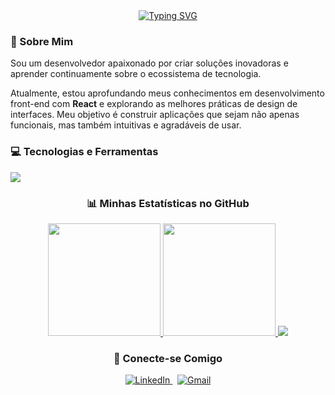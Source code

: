 <!-- Olá, Abrão! Este é um layout sugerido para o seu perfil no GitHub. -->

<!-- Sinta-se à vontade para customizar cores, textos e ícones como preferir. -->

<!-- Cabeçalho com animação de digitação -->

<div align="center">
<a href="https://git.io/typing-svg">
<img src="https://www.google.com/search?q=https://readme-typing-svg.herokuapp.com%3Ffont%3DFira%2BCode%26size%3D30%26pause%3D1000%26color%3D3393FF%26center%3Dtrue%26vCenter%3Dtrue%26width%3D435%26lines%3DOl%25C3%25A1%252C%2Beu%2Bsou%2Bo%2BAbr%25C3%25A3o%2BBarros!%3BDesenvolvedor%2BFront-End;" alt="Typing SVG">
</a>
</div>

<!-- Seção Sobre Mim -->

<div align="left">
<h3>🚀 Sobre Mim</h3>
<p>
Sou um desenvolvedor apaixonado por criar soluções inovadoras e aprender continuamente sobre o ecossistema de tecnologia.





Atualmente, estou aprofundando meus conhecimentos em desenvolvimento front-end com <b>React</b> e explorando as melhores práticas de design de interfaces. Meu objetivo é construir aplicações que sejam não apenas funcionais, mas também intuitivas e agradáveis de usar.
</p>
</div>

<!-- Tecnologias e Ferramentas -->

<div align="left">
<h3>💻 Tecnologias e Ferramentas</h3>
<p>
<a href="https://skillicons.dev">
<img src="https://www.google.com/search?q=https://skillicons.dev/icons%3Fi%3Dreact,js,ts,html,css,tailwind,nodejs,git,figma,vscode%26perline%3D5" />
</a>
</p>
</div>

<!-- Estatísticas do GitHub -->

<div align="center">
<h3>📊 Minhas Estatísticas no GitHub</h3>
<a href="https://github.com/abrxao">
<img height="180em" src="https://www.google.com/search?q=https://github-readme-stats.vercel.app/api%3Fusername%3Dabrxao%26show_icons%3Dtrue%26theme%3Dtokyonight%26include_all_commits%3Dtrue%26count_private%3Dtrue"/>
<img height="180em" src="https://www.google.com/search?q=https://github-readme-stats.vercel.app/api/top-langs/%3Fusername%3Dabrxao%26layout%3Dcompact%26langs_count%3D8%26theme%3Dtokyonight"/>
</a>





<a href="https://github.com/abrxao">
<img src="https://www.google.com/search?q=https://streak-stats.demolab.com/%3Fuser%3Dabrxao%26theme%3Dtokyonight%26date_format%3Dj%2520M%255B%2520Y%255D" />
</a>
</div>

<!-- Contato -->

<div align="center">
<h3>🔗 Conecte-se Comigo</h3>
<p>
<a href="https://www.google.com/search?q=https://www.linkedin.com/in/abr%25C3%25A3o-barros-161a06248/" target="_blank">
<img src="https://www.google.com/search?q=https://img.shields.io/badge/LinkedIn-0077B5%3Fstyle%3Dfor-the-badge%26logo%3Dlinkedin%26logoColor%3Dwhite" alt="LinkedIn">
</a>
&nbsp;
<a href="mailto:abraao.santos.as9@gmail.com">
<img src="https://img.shields.io/badge/Gmail-D14836?style=for-the-badge&logo=gmail&logoColor=white" alt="Gmail">
</a>
</p>
</div>
